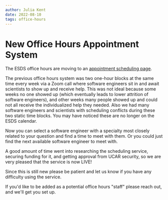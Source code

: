 ```yaml
---
author: Julia Kent
date: 2022-08-10
tags: office-hours
---
```


# New Office Hours Appointment System

The ESDS office hours are moving to an [appointment scheduling page](office-hours/).

The previous office hours system was two one-hour blocks at the same time every week via a Zoom call where software engineers sit in and await scientists to show up and receive help. This was not ideal because some weeks no one showed up (which eventually leads to lower attrition of software engineers), and other weeks many people showed up and could not all receive the individualized help they needed. Also we had many software engineers and scientists with scheduling conflicts during these two static time blocks. You may have noticed these are no longer on the ESDS calendar.

Now you can select a software engineer with a specialty most closely related to your question and find a time to meet with them. Or you could just find the next available software engineer to meet with.

A good amount of time went into researching the scheduling service, securing funding for it, and getting approval from UCAR security, so we are very pleased that the service is now LIVE!

Since this is still new please be patient and let us know if you have any difficulty using the service.

If you'd like to be added as a potential office hours "staff" please reach out, and we'll get you set up.

